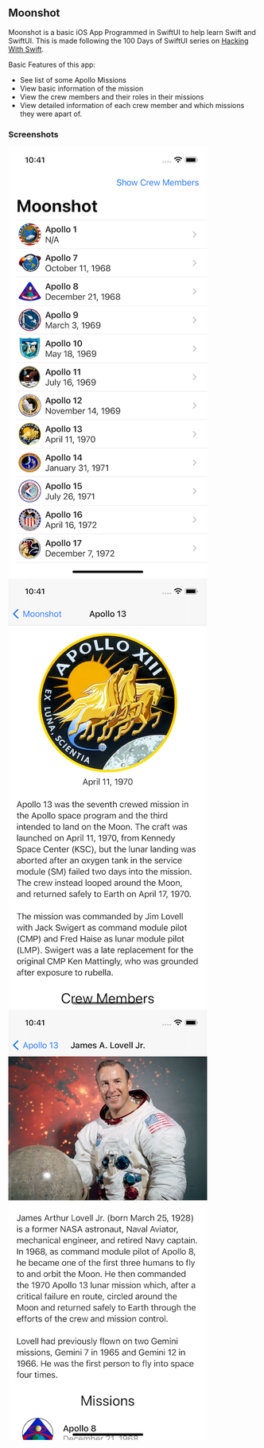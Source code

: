 ## Moonshot

Moonshot is a basic iOS App Programmed in SwiftUI to help learn Swift and SwiftUI. This is made following the 100 Days of SwiftUI series on [Hacking With Swift](https://www.hackingwithswift.com/100/swiftui).

Basic Features of this app:
* See list of some Apollo Missions
* View basic information of the mission
* View the crew members and their roles in their missions
* View detailed information of each crew member and which missions they were apart of.

### Screenshots

![Home Screenshot](./images/Home-Screen.png "Main Screen")
![Missions Screenshot](./images/Mission-Screen.png "Mission Detail Screen")
![Astronaut Screenshot](./images/Astronaut-Screen.png "Astronaut Detail Screen")
